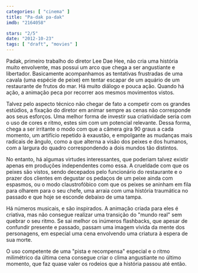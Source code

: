 ```yaml
---
categories: [ "cinema" ]
title: "Pa-dak pa-dak"
imdb: "2164058"

stars: "2/5"
date: "2012-10-23"
tags: [ "draft", "movies" ]
---
```

Padak, primeiro trabalho do diretor Lee Dae Hee, não cria uma história muito envolvente, mas possui um arco que chega a ser angustiante e libertador. Basicamente acompanhamos as tentativas frustradas de uma cavala (uma espécie de peixe) em tentar escapar de um aquário de um restaurante de frutos do mar. Há muito diálogo e pouca ação. Quando há ação, a animação peca por recorrer aos mesmos movimentos vistos.

Talvez pelo aspecto técnico não chegar de fato a competir com os grandes estúdios, a fixação do diretor em animar sempre as cenas não corresponde aos seus esforços. Uma melhor forma de investir sua criatividade seria com o uso de cores e ritmo, estes sim com um potencial relevante. Dessa forma, chega a ser irritante o modo com que a câmera gira 90 graus a cada momento, um artifício repetido à exaustão, e empolgante as mudanças mais radicais de ângulo, como a que alterna a visão dos peixes e dos humanos, com a largura do quadro correspondendo a dois mundos tão distintos.

No entanto, há algumas virtudes interessantes, que poderiam talvez existir apenas em produções independentes como essa. A crueldade com que os peixes são vistos, sendo decepados pelo funcionário do restaurante e o prazer dos clientes em degustar os pedaços de um peixe ainda com espasmos, ou o modo claustrofóbico com que os peixes se aninham em fila para olharem para o seu chefe, uma arraia com uma história traumática no passado e que hoje se esconde debaixo de uma tampa.

Há números musicais, e são inspirados. A animação criada para eles é criativa, mas não consegue realizar uma transição do "mundo real" sem quebrar o seu ritmo. Se sai melhor os inúmeros flashbacks, que apesar de confundir presente e passado, passam uma imagem vívida da mente dos personagens, em especial uma cena envolvendo uma criatura à espera de sua morte.

O uso competente de uma "pista e recompensa" especial e o ritmo milimétrico da última cena consegue criar o clima angustiante no último momento, que faz quase valer os rodeios que a história passou até então.

